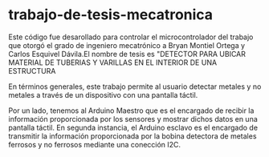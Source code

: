 # trabajo-de-tesis-mecatronica
Este código fue desarollado para controlar el microcontrolador del trabajo que otorgó el grado de ingeniero mecatrónico a Bryan Montiel Ortega y Carlos Esquivel Dávila.El nombre de tesis es "DETECTOR PARA UBICAR MATERIAL DE TUBERIAS Y VARILLAS EN EL INTERIOR DE UNA ESTRUCTURA

En términos generales, este trabajo permite al usuario detectar metales y no metales a través de un dispositivo con una pantalla táctil.

Por un lado, tenemos al Arduino Maestro que es el encargado de recibir la información proporcionada por los sensores y mostrar dichos datos en una pantalla táctil.
En segunda instancia, el Arduino esclavo es el encargado de transmitir la información proporcionada por la bobina detectora de metales ferrosos y no ferrosos mediante una conección I2C.
